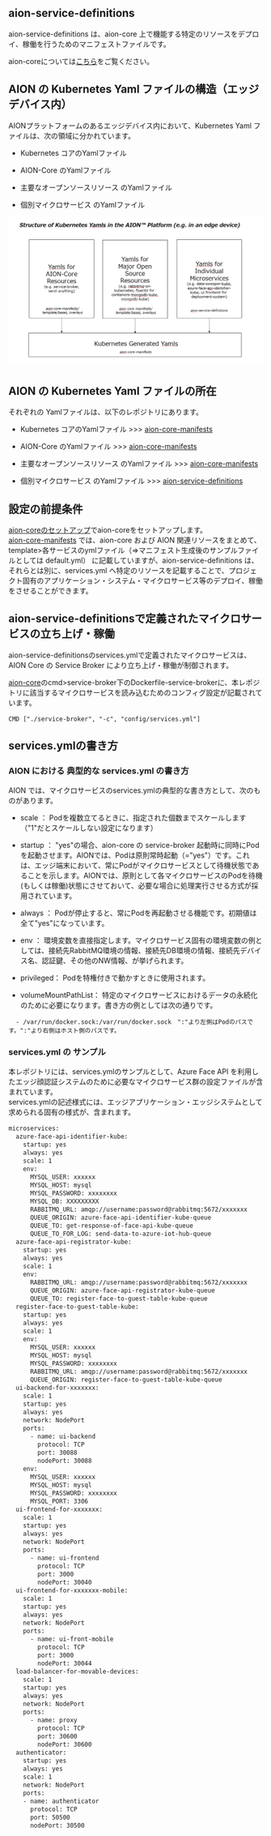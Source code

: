 ## **aion-service-definitions** 
aion-service-definitions は、aion-core 上で機能する特定のリソースをデプロイ、稼働を行うためのマニフェストファイルです。  

aion-coreについては[こちら](https://github.com/latonaio/aion-core)をご覧ください。  

## AION の Kubernetes Yaml ファイルの構造（エッジデバイス内） 
AIONプラットフォームのあるエッジデバイス内において、Kubernetes Yaml ファイルは、次の領域に分かれています。

* Kubernetes コアのYamlファイル  

* AION-Core のYamlファイル  

* 主要なオープンソースリソース のYamlファイル  

* 個別マイクロサービス  のYamlファイル  


![kube-yml](docs/structure_of_kubernets_yamls.png)

## AION の Kubernetes Yaml ファイルの所在
それぞれの Yamlファイルは、以下のレポジトリにあります。  

* Kubernetes コアのYamlファイル  >>>  [aion-core-manifests](https://github.com/latonaio/aion-core-manifests)  

* AION-Core のYamlファイル  >>>  [aion-core-manifests](https://github.com/latonaio/aion-core-manifests)  

* 主要なオープンソースリソース のYamlファイル  >>>  [aion-core-manifests](https://github.com/latonaio/aion-core-manifests)

* 個別マイクロサービス  のYamlファイル    >>>  [aion-service-definitions](https://github.com/latonaio/aion-service-definitions)


## 設定の前提条件  
[aion-coreのセットアップ](https://github.com/latonaio/aion-core)でaion-coreをセットアップします。  
[aion-core-manifests](https://github.com/latonaio/aion-core-manifests) では、aion-core および AION 関連リソースをまとめて、template>各サービスのymlファイル（⇒マニフェスト生成後のサンプルファイルとしては default.yml） に記載していますが、aion-service-definitions は、それらとは別に、services.yml へ特定のリソースを記載することで、プロジェクト固有のアプリケーション・システム・マイクロサービス等のデプロイ、稼働をさせることができます。  

## aion-service-definitionsで定義されたマイクロサービスの立ち上げ・稼働  
aion-service-definitionsのservices.ymlで定義されたマイクロサービスは、AION Core の Service Broker により立ち上げ・稼働が制御されます。  

[aion-core](https://github.com/latonaio/aion-core)のcmd>service-broker下のDockerfile-service-brokerに、本レポジトリに該当するマイクロサービスを読み込むためのコンフィグ設定が記載されています。  

```
CMD ["./service-broker", "-c", "config/services.yml"]
```

## services.ymlの書き方

### AION における 典型的な services.yml の書き方 ###
AION では、マイクロサービスのservices.ymlの典型的な書き方として、次のものがあります。  

* scale     ： Podを複数立てるときに、指定された個数までスケールします（"1"だとスケールしない設定になります）   

* startup   ： "yes"の場合、aion-core の service-broker 起動時に同時にPodを起動させます。AIONでは、Podは原則常時起動（="yes"）です。これは、エッジ端末において、常にPodがマイクロサービスとして待機状態であることを示します。AIONでは、原則として各マイクロサービスのPodを待機(もしくは稼働)状態にさせておいて、必要な場合に処理実行させる方式が採用されています。  

* always    ： Podが停止すると、常にPodを再起動させる機能です。初期値は全て"yes"になっています。   

* env       ： 環境変数を直接指定します。マイクロサービス固有の環境変数の例としては、接続先RabbitMQ環境の情報、接続先DB環境の情報、接続先デバイス名、認証鍵、その他のNW情報、が挙げられます。  

* privileged： Podを特権付きで動かすときに使用されます。  

* volumeMountPathList： 特定のマイクロサービスにおけるデータの永続化のために必要になります。書き方の例としては次の通りです。
```
  - /var/run/docker.sock:/var/run/docker.sock　":"より左側はPodのパスです。":"より右側はホスト側のパスです。
```

### services.yml の サンプル ###
本レポジトリには、services.ymlのサンプルとして、Azure Face API を利用したエッジ顔認証システムのために必要なマイクロサービス群の設定ファイルが含まれています。  
services.ymlの記述様式には、エッジアプリケーション・エッジシステムとして求められる固有の様式が、含まれます。  
```
microservices:
  azure-face-api-identifier-kube:
    startup: yes
    always: yes
    scale: 1
    env:
      MYSQL_USER: xxxxxx
      MYSQL_HOST: mysql
      MYSQL_PASSWORD: xxxxxxxx
      MYSQL_DB: XXXXXXXXX
      RABBITMQ_URL: amqp://username:password@rabbitmq:5672/xxxxxxx
      QUEUE_ORIGIN: azure-face-api-identifier-kube-queue
      QUEUE_TO: get-response-of-face-api-kube-queue
      QUEUE_TO_FOR_LOG: send-data-to-azure-iot-hub-queue
  azure-face-api-registrator-kube:
    startup: yes
    always: yes
    scale: 1
    env:
      RABBITMQ_URL: amqp://username:password@rabbitmq:5672/xxxxxxx
      QUEUE_ORIGIN: azure-face-api-registrator-kube-queue
      QUEUE_TO: register-face-to-guest-table-kube-queue
  register-face-to-guest-table-kube:
    startup: yes
    always: yes
    scale: 1
    env:
      MYSQL_USER: xxxxxx
      MYSQL_HOST: mysql
      MYSQL_PASSWORD: xxxxxxxx
      RABBITMQ_URL: amqp://username:password@rabbitmq:5672/xxxxxxx
      QUEUE_ORIGIN: register-face-to-guest-table-kube-queue
  ui-backend-for-xxxxxxx:
    scale: 1
    startup: yes
    always: yes
    network: NodePort
    ports:
      - name: ui-backend
        protocol: TCP
        port: 30088
        nodePort: 30088
    env:
      MYSQL_USER: xxxxxx
      MYSQL_HOST: mysql
      MYSQL_PASSWORD: xxxxxxxx
      MYSQL_PORT: 3306
  ui-frontend-for-xxxxxxx:
    scale: 1
    startup: yes
    always: yes
    network: NodePort
    ports:
      - name: ui-frontend
        protocol: TCP
        port: 3000
        nodePort: 30040
  ui-frontend-for-xxxxxxx-mobile:
    scale: 1
    startup: yes
    always: yes
    network: NodePort
    ports:
      - name: ui-front-mobile
        protocol: TCP
        port: 3000
        nodePort: 30044
  load-balancer-for-movable-devices:
    scale: 1
    startup: yes
    always: yes
    network: NodePort
    ports:
      - name: proxy
        protocol: TCP
        port: 30600
        nodePort: 30600
  authenticator:
    startup: yes
    always: yes
    scale: 1
    network: NodePort
    ports:
    - name: authenticator
      protocol: TCP
      port: 50500
      nodePort: 30500
```